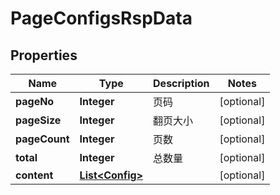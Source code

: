 

# PageConfigsRspData

## Properties

Name | Type | Description | Notes
------------ | ------------- | ------------- | -------------
**pageNo** | **Integer** | 页码 |  [optional]
**pageSize** | **Integer** | 翻页大小 |  [optional]
**pageCount** | **Integer** | 页数 |  [optional]
**total** | **Integer** | 总数量 |  [optional]
**content** | [**List&lt;Config&gt;**](Config.md) |  |  [optional]



